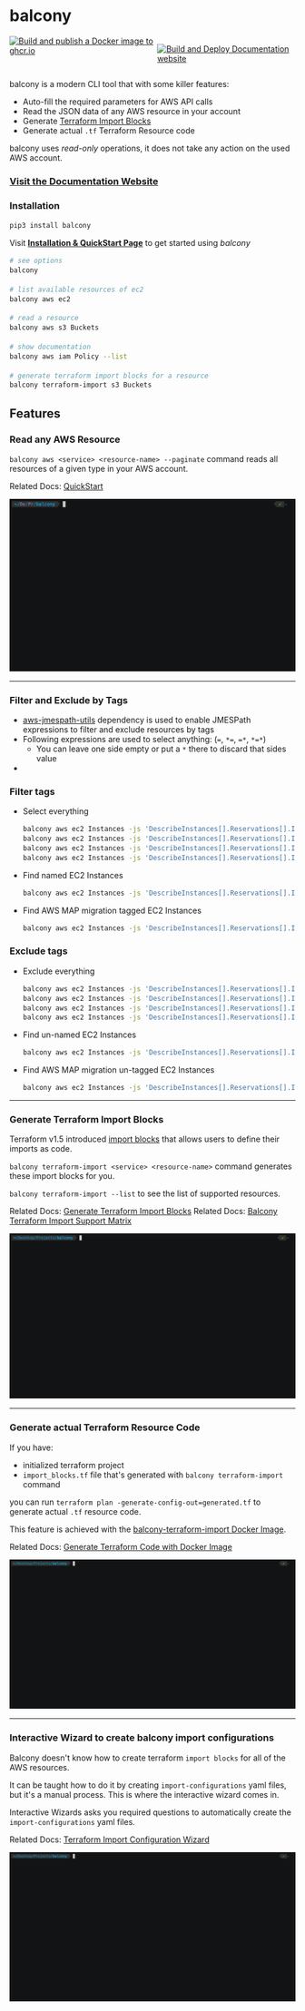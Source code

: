# balcony

<div style="display: flex;">
  <a href="https://github.com/oguzhan-yilmaz/balcony/actions/workflows/docker-publish.yml"><img src="https://github.com/oguzhan-yilmaz/balcony/actions/workflows/docker-publish.yml/badge.svg" alt="Build and publish a Docker image to ghcr.io"></a>
  <span style="width: 5px"></span>

<a href="https://github.com/oguzhan-yilmaz/balcony/actions/workflows/pages/pages-build-deployment"><img src="https://github.com/oguzhan-yilmaz/balcony/actions/workflows/pages/pages-build-deployment/badge.svg" alt="Build and Deploy Documentation website"></a>
</div>

balcony is a modern CLI tool that with some killer features:

- Auto-fill the required parameters for AWS API calls
- Read the JSON data of any AWS resource in your account
- Generate [Terraform Import Blocks](https://developer.hashicorp.com/terraform/language/import)
- Generate actual `.tf` Terraform Resource code

balcony uses _read-only_ operations, it does not take any action on the used AWS account.

### [Visit the Documentation Website](https://oguzhan-yilmaz.github.io/balcony/quickstart/)
<!-- ### [**Go to QuickStart Page to get started using _balcony_**](quickstart.md) -->

### Installation

```bash
pip3 install balcony
```

Visit [**Installation & QuickStart Page**](https://oguzhan-yilmaz.github.io/balcony/quickstart/) to get started using _balcony_

```bash  title="Basic usage"
# see options
balcony

# list available resources of ec2
balcony aws ec2 

# read a resource
balcony aws s3 Buckets

# show documentation
balcony aws iam Policy --list

# generate terraform import blocks for a resource
balcony terraform-import s3 Buckets
```

## Features

### Read any AWS Resource

`balcony aws <service> <resource-name> --paginate` command reads all resources of a given type in your AWS account.

Related Docs: [QuickStart](https://oguzhan-yilmaz.github.io/balcony/quickstart/)

![](https://raw.githubusercontent.com/oguzhan-yilmaz/balcony-assets/main/gifs/aws-read-resource.gif)

---

### Filter and Exclude by Tags

- [aws-jmespath-utils](https://github.com/oguzhan-yilmaz/aws-jmespath-utils) dependency is used to enable JMESPath expressions to filter and exclude resources by tags
- Following expressions are used to select anything: (`=`, `*=`, `=*`, `*=*`)
  - You can leave one side empty or put a `*` there to discard that sides value
- 

### Filter tags

- Select everything

  ```bash
  balcony aws ec2 Instances -js 'DescribeInstances[].Reservations[].Instances[].filter_tags(`["="]`, @).Tags'
  balcony aws ec2 Instances -js 'DescribeInstances[].Reservations[].Instances[].filter_tags(`["*="]`, @).Tags'
  balcony aws ec2 Instances -js 'DescribeInstances[].Reservations[].Instances[].filter_tags(`["=*"]`, @).Tags'
  balcony aws ec2 Instances -js 'DescribeInstances[].Reservations[].Instances[].filter_tags(`["*=*"]`, @).Tags'
  ```

- Find named EC2 Instances

  ```bash
  balcony aws ec2 Instances -js 'DescribeInstances[].Reservations[].Instances[].filter_tags(`["Name="]`, @)'
  ```

- Find AWS MAP migration tagged EC2 Instances

  ```bash
  balcony aws ec2 Instances -js 'DescribeInstances[].Reservations[].Instances[].filter_tags(`["map-migrated="]`, @)'
  ```

### Exclude tags

- Exclude everything

  ```bash
  balcony aws ec2 Instances -js 'DescribeInstances[].Reservations[].Instances[].exclude_tags(`["="]`, @).Tags'
  balcony aws ec2 Instances -js 'DescribeInstances[].Reservations[].Instances[].exclude_tags(`["*="]`, @).Tags'
  balcony aws ec2 Instances -js 'DescribeInstances[].Reservations[].Instances[].exclude_tags(`["=*"]`, @).Tags'
  balcony aws ec2 Instances -js 'DescribeInstances[].Reservations[].Instances[].exclude_tags(`["*=*"]`, @).Tags'  
  ```

- Find un-named EC2 Instances

  ```bash
  balcony aws ec2 Instances -js 'DescribeInstances[].Reservations[].Instances[].exclude_tags(`["Name="]`, @)'
  ```

- Find AWS MAP migration un-tagged EC2 Instances

  ```bash
  balcony aws ec2 Instances -js 'DescribeInstances[].Reservations[].Instances[].exclude_tags(`["map-migrated="]`, @)'
  ```

---

### Generate Terraform Import Blocks

Terraform v1.5 introduced [import blocks](https://developer.hashicorp.com/terraform/language/import) that allows users to define their imports as code.

`balcony terraform-import <service> <resource-name>` command generates these import blocks for you.

`balcony terraform-import --list` to see the list of supported resources.

Related Docs: [Generate Terraform Import Blocks](https://oguzhan-yilmaz.github.io/balcony/terraform-import/)
Related Docs: [Balcony Terraform Import Support Matrix](https://oguzhan-yilmaz.github.io/balcony/terraform-import-support-matrix/)

![](https://raw.githubusercontent.com/oguzhan-yilmaz/balcony-assets/main/gifs/terraform-import-blocks-example.gif)

---

### Generate actual Terraform Resource Code

If you have:

- initialized terraform project
- `import_blocks.tf` file that's generated with `balcony terraform-import` command

you can run `terraform plan -generate-config-out=generated.tf` to generate actual `.tf` resource code.

This feature is achieved with the [balcony-terraform-import Docker Image](https://github.com/oguzhan-yilmaz/balcony/pkgs/container/balcony-terraform-import).

Related Docs: [Generate Terraform Code with Docker Image](https://oguzhan-yilmaz.github.io/balcony/terraform-import-docker/)

![](https://raw.githubusercontent.com/oguzhan-yilmaz/balcony-assets/main/gifs/docker-gen-tf-code-ec2-insances-example.gif)

---

### Interactive Wizard to create balcony import configurations

Balcony doesn't know how to create terraform `import blocks` for all of the AWS resources.

It can be taught how to do it by creating `import-configurations` yaml files, but it's a manual process. This is where the interactive wizard comes in.

Interactive Wizards asks you required questions to automatically create the `import-configurations` yaml files.

Related Docs: [Terraform Import Configuration Wizard](https://oguzhan-yilmaz.github.io/balcony/terraform-import-wizard/)

![](https://raw.githubusercontent.com/oguzhan-yilmaz/balcony-assets/main/gifs/terraform-wizard-security-groups-example.gif)

